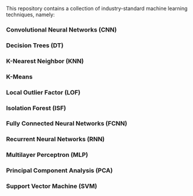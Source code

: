 This repository contains a collection of industry-standard machine learning techniques, namely:

### Convolutional Neural Networks (CNN)
### Decision Trees (DT)
### K-Nearest Neighbor (KNN)
### K-Means
### Local Outlier Factor (LOF)
### Isolation Forest (ISF)
### Fully Connected Neural Networks (FCNN)
### Recurrent Neural Networks (RNN)
### Multilayer Perceptron (MLP)
### Principal Component Analysis (PCA)
### Support Vector Machine (SVM)
